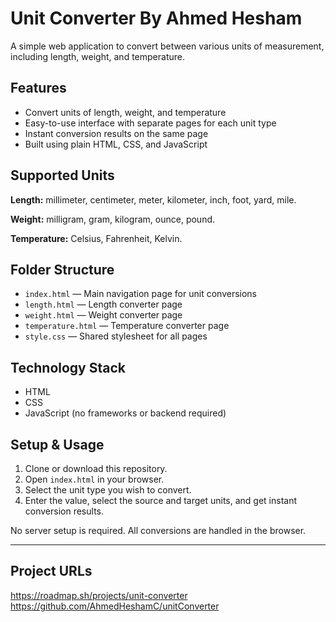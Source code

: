 # Unit Converter By Ahmed Hesham

A simple web application to convert between various units of measurement, including length, weight, and temperature.

## Features
- Convert units of length, weight, and temperature
- Easy-to-use interface with separate pages for each unit type
- Instant conversion results on the same page
- Built using plain HTML, CSS, and JavaScript

## Supported Units
**Length:** millimeter, centimeter, meter, kilometer, inch, foot, yard, mile.

**Weight:** milligram, gram, kilogram, ounce, pound.

**Temperature:** Celsius, Fahrenheit, Kelvin.

## Folder Structure
- `index.html` — Main navigation page for unit conversions
- `length.html` — Length converter page
- `weight.html` — Weight converter page
- `temperature.html` — Temperature converter page
- `style.css` — Shared stylesheet for all pages

## Technology Stack
- HTML
- CSS
- JavaScript (no frameworks or backend required)

## Setup & Usage
1. Clone or download this repository.
2. Open `index.html` in your browser.
3. Select the unit type you wish to convert.
4. Enter the value, select the source and target units, and get instant conversion results.

No server setup is required. All conversions are handled in the browser.

---

## Project URLs
https://roadmap.sh/projects/unit-converter
https://github.com/AhmedHeshamC/unitConverter